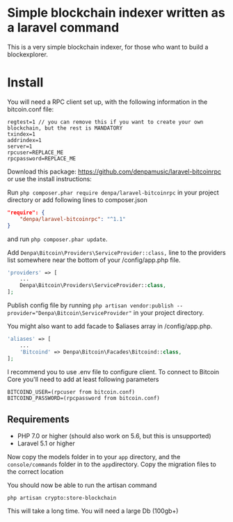 # Simple blockchain indexer written as a laravel command

This is a very simple blockchain indexer, for those who want to build a blockexplorer. 



# Install


You will need a RPC client set up, with the following information in the bitcoin.conf file:

    regtest=1 // you can remove this if you want to create your own blockchain, but the rest is MANDATORY
    txindex=1
    addrindex=1 
    server=1
    rpcuser=REPLACE_ME
    rpcpassword=REPLACE_ME

Download this package: https://github.com/denpamusic/laravel-bitcoinrpc
or use the install instructions:

 
Run ```php composer.phar require denpa/laravel-bitcoinrpc``` in your project directory or add following lines to composer.json
```json
"require": {
    "denpa/laravel-bitcoinrpc": "^1.1"
}
```
and run ```php composer.phar update```.

Add `Denpa\Bitcoin\Providers\ServiceProvider::class,` line to the providers list somewhere near the bottom of your /config/app.php file.
```php
'providers' => [
    ...
    Denpa\Bitcoin\Providers\ServiceProvider::class,
];
```

Publish config file by running
`php artisan vendor:publish --provider="Denpa\Bitcoin\ServiceProvider"` in your project directory.

You might also want to add facade to $aliases array in /config/app.php.
```php
'aliases' => [
    ...
    'Bitcoind' => Denpa\Bitcoin\Facades\Bitcoind::class,
];
```

I recommend you to use .env file to configure client.
To connect to Bitcoin Core you'll need to add at least following parameters
```
BITCOIND_USER=(rpcuser from bitcoin.conf)
BITCOIND_PASSWORD=(rpcpassword from bitcoin.conf)
```

## Requirements
* PHP 7.0 or higher (should also work on 5.6, but this is unsupported)
* Laravel 5.1 or higher


Now copy the models folder in to your `app` directory, and the `console/commands` folder in to the `app`directory. Copy the migration files to the correct location


You should now be able to run the artisan command 

    php artisan crypto:store-blockchain


This will take a long time. You will need a large Db (100gb+)